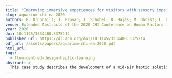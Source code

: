 ```yaml
---
title: "Improving immersive experiences for visitors with sensory impairments to the Aquarium of the Pacific"
slug: aquarium-chi-ea-2020
authors: B. O’Conaill; J. Provan; J. Schubel; D. Hajas; M. Obrist; L. Corenthy
venue: Extended Abstracts of the 2020 CHI Conference on Human Factors in Computing Systems (CHI EA ’20), 1–8. ACM
year: 2020
doi: 10.1145/3334480.3375214
publisher_url: https://dl.acm.org/doi/10.1145/3334480.3375214
pdf_url: /assets/papers/aquarium-chi-ea-2020.pdf
html_url: 
tags:
  - flow-centred-design-haptic-learning
abstract: >
  This case study describes the development of a mid-air haptic solution to enhance the immersive experience of visitors who are deaf, blind or wheelchair users to the Aquarium of the Pacific's movie theatre. During the project we found that adding a sense of touch, using an innovative ultrasound technology, to an immersive experience can improve the sense of engagement users have with the content, and can help to improve agreement with the topics presented. We present guidelines on the design of haptic sensations. By describing how this project took place within the tight timelines of a commercial deployment, we hope to encourage more organisations to do similar work.
---
```


